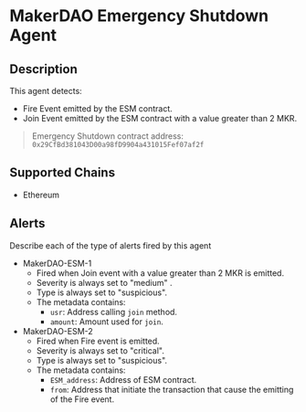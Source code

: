 # MakerDAO Emergency Shutdown Agent

## Description

This agent detects: 
- Fire Event emitted by the ESM contract.
- Join Event emitted by the ESM contract with a value greater than 2 MKR.

> Emergency Shutdown contract address: `0x29CfBd381043D00a98fD9904a431015Fef07af2f`
## Supported Chains

- Ethereum

## Alerts

Describe each of the type of alerts fired by this agent

- MakerDAO-ESM-1
  - Fired when Join event with a value greater than 2 MKR is emitted.
  - Severity is always set to "medium" .
  - Type is always set to "suspicious".
  - The metadata contains:
    - `usr`: Address calling `join` method.
    - `amount`: Amount used for `join`.
- MakerDAO-ESM-2
  - Fired when Fire event is emitted.
  - Severity is always set to "critical".
  - Type is always set to "suspicious".
  - The metadata contains:
    - `ESM_address`: Address of ESM contract.
    - `from`: Address that initiate the transaction that cause the emitting of the Fire event.